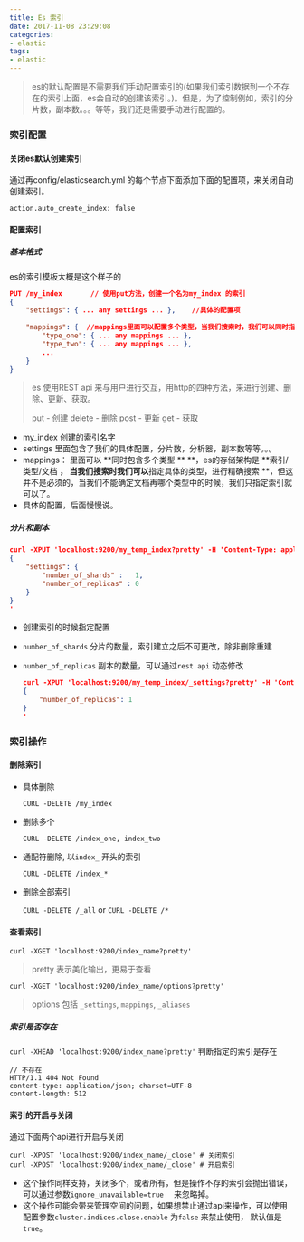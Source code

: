 ```yaml
---
title: Es 索引
date: 2017-11-08 23:29:08
categories:
- elastic
tags:
- elastic
---
```


> es的默认配置是不需要我们手动配置索引的(如果我们索引数据到一个不存在的索引上面，es会自动的创建该索引。)。但是，为了控制例如，索引的分片数，副本数。。。等等，我们还是需要手动进行配置的。

### 索引配置

#### 关闭es默认创建索引

通过再config/elasticsearch.yml 的每个节点下面添加下面的配置项，来关闭自动创建索引。

`action.auto_create_index: false`

#### 配置索引

##### 基本格式

es的索引模板大概是这个样子的

```json
PUT /my_index       // 使用put方法，创建一个名为my_index 的索引      
{
    "settings": { ... any settings ... },    //具体的配置项
 
  	"mappings": {  //mappings里面可以配置多个类型，当我们搜索时，我们可以同时指定索引与类型
        "type_one": { ... any mappings ... },
        "type_two": { ... any mappings ... },
        ...
    }
}
```

> es 使用REST api 来与用户进行交互，用http的四种方法，来进行创建、删除、更新、获取。
>
> put - 创建		delete - 删除		post - 更新		get - 获取  

- my_index 创建的索引名字
- settings  里面包含了我们的具体配置，分片数，分析器，副本数等等。。。
- mappings： 里面可以 **同时包含多个类型 ** **，es的存储架构是  **索引/类型/文档 **， 当我们搜索时我们可以**指定具体的类型，进行精确搜索 **，但这并不是必须的，当我们不能确定文档再哪个类型中的时候，我们只指定索引就可以了。
- 具体的配置，后面慢慢说。

##### 分片和副本

``` json
curl -XPUT 'localhost:9200/my_temp_index?pretty' -H 'Content-Type: application/json' -d'
{
    "settings": {
        "number_of_shards" :   1,
        "number_of_replicas" : 0
    }
}
'
```

- 创建索引的时候指定配置

- `number_of_shards`  分片的数量，索引建立之后不可更改，除非删除重建

- `number_of_replicas` 副本的数量，可以通过`rest api` 动态修改

  ```json
  curl -XPUT 'localhost:9200/my_temp_index/_settings?pretty' -H 'Content-Type: application/json' -d'
  {
      "number_of_replicas": 1
  }
  '
  ```


### 索引操作

#### 删除索引

- 具体删除

  `CURL -DELETE /my_index`

- 删除多个

  `CURL -DELETE /index_one, index_two`

- 通配符删除, 以`index_` 开头的索引

  `CURL -DELETE /index_*` 

- 删除全部索引

  `CURL -DELETE /_all`  or `CURL -DELETE /*`

#### 查看索引

`curl -XGET 'localhost:9200/index_name?pretty'`

> pretty 表示美化输出，更易于查看

`curl -XGET 'localhost:9200/index_name/options?pretty'`

> options 包括 `_settings`, `mappings`, `_aliases` 

##### 索引是否存在

`curl -XHEAD 'localhost:9200/index_name?pretty'` 判断指定的索引是存在

```http
// 不存在
HTTP/1.1 404 Not Found
content-type: application/json; charset=UTF-8
content-length: 512
```

#### 索引的开启与关闭

通过下面两个api进行开启与关闭

```
curl -XPOST 'localhost:9200/index_name/_close' # 关闭索引
curl -XPOST 'localhost:9200/index_name/_close' # 开启索引
```

- 这个操作同样支持，关闭多个，或者所有，但是操作不存的索引会抛出错误，可以通过参数`ignore_unavailable=true	`  来忽略掉。
- 这个操作可能会带来管理空间的问题，如果想禁止通过api来操作，可以使用配置参数`cluster.indices.close.enable`  为`false` 来禁止使用， 默认值是`true`。 

